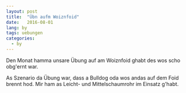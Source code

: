 ```yaml
---
layout: post
title:  "Übn aufm Woiznfoid"
date:   2016-08-01
lang: by
tags: uebungen
categories:
  - by
---
```

Den Monat hamma unsare Übung auf am Woiznfoid ghabt des wos scho obg'ernt war.

As Szenario da Übung war, dass a Bulldog oda wos andas auf dem Foid brennt hod. Mir ham as Leicht- und Mittelschaumrohr im Einsatz g'habt.
